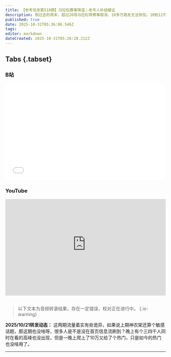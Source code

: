 ```yaml
---
title: 【参考信息第518期】马拉松赛事降温；老年人补结婚证
description: 刚过去的周末，超过20场马拉松等赛事取消，10多万跑友无法参加，10到12月赛事调整100多场，地方抓文旅、举办马拉松的热潮急刹车。山东海阳给老年人补办结婚登记，很多地方都在做。去年初婚人数跌破千万。多起死亡事件后，史上最严中药注射液监管政策征求意见，要淘汰一批。广东农商行要求员工退回3年前至今的过节费。浩吉铁路开辟“兰新—太中银—浩吉”疆煤外运新路径。几内亚西芒杜提前投产，首批矿石下个月启运中国。
published: true
date: 2025-10-31T05:36:06.546Z
tags: 
editor: markdown
dateCreated: 2025-10-31T05:26:28.212Z
---
```


## Tabs {.tabset}
### B站
<div style="position: relative; padding: 30% 45%;">
<iframe style="position: absolute; width: 100%; height: 100%; left: 0; top: 0;" src="//player.bilibili.com/player.html?&bvid=BV1TmW1zHEJc&page=1&as_wide=1&high_quality=1&danmaku=1&autoplay=0" scrolling="no" border="0" frameborder="no" framespacing="0" allowfullscreen="true"></iframe>
</div>

### YouTube
<div style="position: relative; padding: 30% 45%;">
<iframe style="position: absolute; top: 0; left: 0; width: 100%; height: 100%;" src="https://www.youtube-nocookie.com/embed/YouTubeVID" title="YouTube video player" frameborder="0" allow="accelerometer; autoplay; clipboard-write; encrypted-media; gyroscope; picture-in-picture" allowfullscreen></iframe>
</div>

## 

> 以下文本为音频转录结果，存在一定错误，校对正在进行中。
{.is-warning}

**2025/10/21转发动态：** 这两期流量着实有些诡异，如果说上期神农架还算个敏感话题，那这期也没啥呀，很多人是不是没在首页信息流刷到？晚上有个三四千人同时在看的高峰也没出现，但是一晚上爬上了10万又给了个热门，只是如今的热门也没啥用了。

---
